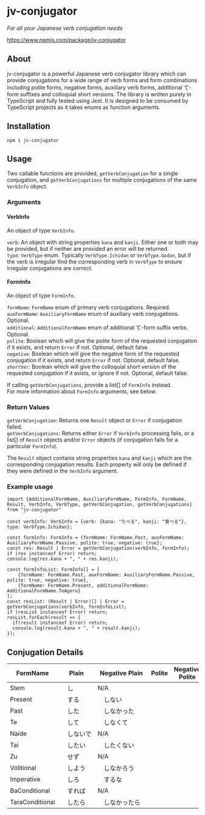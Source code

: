 # jv-conjugator
*For all your Japanese verb conjugation needs*

https://www.npmjs.com/package/jv-conjugator

## About
jv-conjugator is a powerful Japanese verb conjugator library which can provide conjugations for a wide range of verb forms and form combinations including polite forms, negative forms, auxiliary verb forms, additional て-form suffixes and colloquial short versions. The library is written purely in TypeScript and fully tested using Jest. It is designed to be consumed by TypeScript projects as it takes enums as function arguments.

## Installation
`npm i jv-conjugator`

## Usage
Two callable functions are provided, `getVerbConjugation` for a single conjugation, and `getVerbConjugations` for multiple conjugations of the same `VerbInfo` object.

### Arguments
#### VerbInfo
An object of type `VerbInfo`.

`verb`: An object with string properties `kana` and `kanji`. Either one or both may be provided, but if neither are provided an error will be returned.\
`type`: `VerbType` enum. Typically `VerbType.Ichidan` or `VerbType.Godan`, but if the verb is irregular find the corresponding verb in `VerbType` to ensure irregular conjugations are correct.
#### FormInfo
An object of type `FormInfo`.

`formName`: `FormName` enum of primary verb conjugations. Required.\
`auxFormName`: `AuxiliaryFormName` enum of auxiliary verb conjugations. Optional.\
`additional`: `AdditionalFormName` enum of additional て-form suffix verbs. Optional.\
`polite`: Boolean which will give the polite form of the requested conjugation if it exists, and return `Error` if not. Optional, default false.\
`negative`: Boolean which will give the negative form of the requested conjugation if it exists, and return `Error` if not. Optional, default false.\
`shortVer`: Boolean which will give the colloquial short version of the requested conjugation if it exists, or ignore if not. Optional, default false.

If calling `getVerbConjugations`, provide a list[] of `FormInfo` instead.\
For more information about `FormInfo` arguments, see below.

### Return Values
`getVerbConjugation`: Returns one `Result` object or `Error` if conjugation failed.\
`getVerbConjugations`: Returns either `Error` if `VerbInfo` processing fails, or a list[] of `Result` objects and/or `Error` objects (if conjugation fails for a particular `FormInfo`).

The `Result` object contains string properties `kana` and `kanji` which are the corresponding conjugation results. Each property will only be defined if they were defined in the `VerbInfo` argument.

### Example usage
```
import {AdditionalFormName, AuxiliaryFormName, FormInfo, FormName, Result, VerbInfo, VerbType, getVerbConjugation, getVerbConjugations} from "jv-conjugator"

const verbInfo: VerbInfo = {verb: {kana: "たべる", kanji: "食べる"}, type: VerbType.Ichidan};

const formInfo: FormInfo = {formName: FormName.Past, auxFormName: AuxiliaryFormName.Passive, polite: true, negative: true};
const res: Result | Error = getVerbConjugation(verbInfo, formInfo);
if (res instanceof Error) return;
console.log(res.kana + ", " + res.kanji);

const formInfoList: FormInfo[] = [
    {formName: FormName.Past, auxFormName: AuxiliaryFormName.Passive, polite: true, negative: true},
    {formName: FormName.Present, additionalFormName: AdditionalFormName.TeAgeru}
];
const resList: (Result | Error)[] | Error = getVerbConjugations(verbInfo, formInfoList);
if (resList instanceof Error) return;
resList.forEach(result => {
  if(result instanceof Error) return;
  console.log(result.kana + ", " + result.kanji);
});
```

## Conjugation Details

| FormName       | Plain     | Negative Plain | Polite    | Negative Polite |
| ---------------| ----------| ---------------|-----------|-----------------|
| Stem           |　し　　　　|  N/A　　　　　　|
| Present        |　する　　　|　しない　　　　　|　
| Past           |　した　　　|　しなかった　　　|　
| Te             |　して　　　|　しなくて　　　　|
| Naide          |　しないで　|  N/A　　　　　　|
| Tai            |　したい　　|　したくない　　　|
| Zu             |　せず　　　|  N/A           |
| Volitional     |　しよう　　|　しなかろう　　　|
| Imperative     |　しろ　　　|　するな　　　　　|
| BaConditional  |　すれば　　|  N/A　         |
| TaraConditional|　したら　　|　しなかったら　　|















